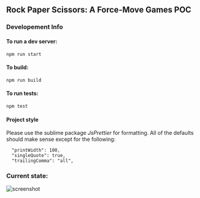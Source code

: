 ## Rock Paper Scissors: A Force-Move Games POC

### Developement Info

#### To run a dev server:

`npm run start`

#### To build:

`npm run build`

#### To run tests:

`npm test`

#### Project style

Please use the sublime package _JsPrettier_ for formatting. All of the defaults should make sense except for the following:

```
  "printWidth": 100,
  "singleQuote": true,
  "trailingComma": "all",
```

### Current state:

![screenshot](https://user-images.githubusercontent.com/12832034/40526428-44e37118-5f9b-11e8-8e63-c5fbaf9cae59.png 'screenshot')
